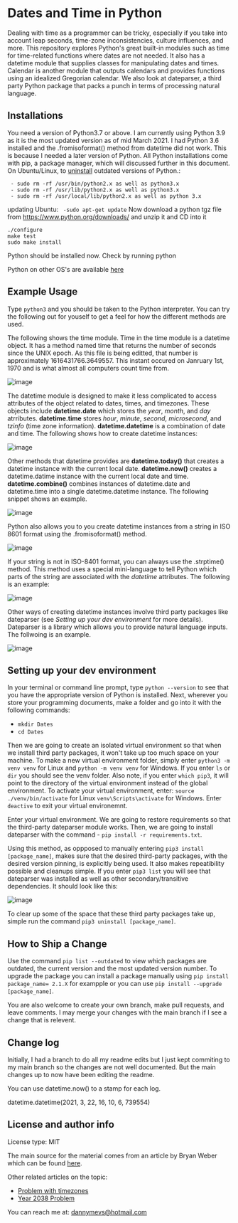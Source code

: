 # Dates and Time in Python

Dealing with time as a programmer can be tricky, especially if you take into account leap seconds, time-zone inconsistencies, culture influences, and more. This repository explores Python's great built-in modules such as time for time-related functions where dates are not needed. It also has a datetime module that supplies classes for manipulating dates and times. Calendar is another module that outputs calendars and provides functions using an idealized Gregorian calendar. We also look at dateparser, a third party Python package that packs a punch in terms of processing natural language. 

## Installations

You need a version of Python3.7 or above. I am currently using Python 3.9 as it is the most updated version as of mid March 2021. I had Python 3.6 installed and the .fromisoformat() method from datetime did not work. This is because I needed a later version of Python. All Python installations come with pip, a package manager, which will discussed further in this document.
On Ubuntu/Linux, to [uninstall](https://stackoverflow.com/questions/48899604/how-to-uninstall-python-in-ubuntu-completely-and-reinstalling-it) outdated versions of Python.:

```
 - sudo rm -rf /usr/bin/python2.x as well as python3.x
 - sudo rm -rf /usr/lib/python2.x as well as python3.x
 - sudo rm -rf /usr/local/lib/python2.x as well as python 3.x 
 ```

updating Ubuntu:
`` -sudo apt-get update``
Now download a python tgz file from https://www.python.org/downloads/ and unzip it and CD into it
```
./configure
make test
sudo make install
```
Python should be installed now. Check by running python

Python on other OS's are available [here]( https://www.python.org/downloads/)

## Example Usage

Type ```python3``` and you should be taken to the Python interpreter. You can try the following out for youself to get a feel for how the different methods are used.

The following shows the time module. Time in the time module is a datetime object. It has a method named time that returns the number of seconds since the UNIX epoch. As this file is being editted, that number is approximately 1616431766.3649557. This instant occured on Janruary 1st, 1970 and is what almost all computers count time from. 

![image](https://user-images.githubusercontent.com/25753853/112026271-67aa1400-8b0c-11eb-90ac-4aa815f15578.png)

The datetime module is designed to make it less complicated to access attributes of the object related to dates, times, and timezones. These objects include __datetime.date__ which stores the *year*, *month*, and *day* atrributes. __datetime.time__ stores *hour*, *minute*, *second*, *microsecond*, and *tzinfo* (time zone information). __datetime.datetime__ is a combination of date and time. The following shows how to create datetime instances:

![image](https://user-images.githubusercontent.com/25753853/112034278-acd24400-8b14-11eb-81cb-cbe5b80bcff9.png)

Other methods that datetime provides are __datetime.today()__ that creates a datetime instance with the current local date. __datetime.now()__ creates a datetime.datime instance with the current local date and time. __datetime.combine()__ combines instances of datetime.date and datetime.time into a single datetime.datetime instance. The following snippet shows an example.

![image](https://user-images.githubusercontent.com/25753853/112041669-0b032500-8b1d-11eb-9a35-336ca0ea98ed.png)

Python also allows you to you create datetime instances from a string in ISO 8601 format using the .fromisoformat() method.

![image](https://user-images.githubusercontent.com/25753853/112038496-4b60a400-8b19-11eb-9605-a3cd31842c4b.png)

If your string is not in ISO-8401 format, you can always use the .strptime() method. This method uses a special mini-language to tell Python which parts of the string are associated with the *datetime* attributes. The following is an example:

![image](https://user-images.githubusercontent.com/25753853/112043146-bcef2100-8b1e-11eb-8b55-675e41d2fb8e.png)

Other ways of creating datetime instances involve third party packages like dateparser (see *Setting up your dev environment* for more details). Dateparser is a library which allows you to provide natural language inputs. The follwoing is an example.

![image](https://user-images.githubusercontent.com/25753853/112047833-23c30900-8b24-11eb-9f5f-81b836d25cbb.png)

## Setting up your dev environment

In your terminal or command line prompt, type ```python --version``` to see that you have the appropriate version of Python is installed.
Next, wherever you store your programming documents, make a folder and go into it with the following commands: 
- `mkdir Dates`
- `cd Dates`

Then we are going to create an isolated virtual environment so that when we install third party packages, it won't take up too much space on your machine. 
To make a new virtual environment folder, simply enter ```python3 -m venv venv``` for Linux and ```python -m venv venv``` for Windows. If you enter ```ls``` or ```dir``` you should see the venv folder. Also note, if you enter ```which pip3```, it will point to the directory of the virtual environment instead of the global environment. To activate your virtual environment, enter:
 ```source ./venv/bin/activate``` for Linux  ```venv\Scripts\activate``` for Windows. Enter ```deactive``` to exit your virtual environemnt.

Enter your virtual environment. We are going to restore requirements so that the third-party dateparser module works. Then, we are going to install dateparser with the command - ```pip install -r requirements.txt```. 

Using this method, as oppposed to manually entering ```pip3 install [package_name]```, makes sure that the desired third-party packages, with the desired version pinning, is explicitly being used. It also makes repeatibility possible and cleanups simple.
If you enter ```pip3 list``` you will see that dateparser was installed as well as other secondary/transitive dependencies. It should look like this:

![image](https://user-images.githubusercontent.com/25753853/112048678-0b072300-8b25-11eb-9420-c5b24cc06d28.png)

To clear up some of the space that these third party packages take up, simple run the command ```pip3 uninstall [package_name]```.

## How to Ship a Change

Use the command ```pip list --outdated``` to view which packages are outdated, the current version and the most updated version number. To upgrade the package you can install a package manually using ```pip install package_name= 2.1.X``` for exampple or you can use ```pip install --upgrade [package_name]```. 

You are also welcome to create your own branch, make pull requests, and leave comments. I may merge your changes with the main branch if I see a change that is relevent.

## Change log

Initially, I had a branch to do all my readme edits but I just kept commiting to my main branch so the changes are not well documented. But the main changes up to now have been editing the readme. 

You can use datetime.now() to a stamp for each log. 

datetime.datetime(2021, 3, 22, 16, 10, 6, 739554)

## License and author info

License type: MIT

The main source for the material comes from an article by Bryan Weber which can be found [here](https://realpython.com/python-datetime/).

Other related articles on the topic:
- [Problem with timezones](https://www.youtube.com/watch?v=-5wpm-gesOY)
- [Year 2038 Problem](https://en.wikipedia.org/wiki/Year_2038_problem)

You can reach me at: dannymevs@hotmail.com







